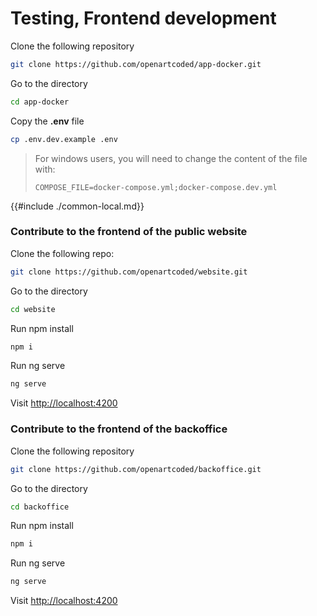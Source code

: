 # Testing, Frontend development

Clone the following repository

```bash
git clone https://github.com/openartcoded/app-docker.git
```

Go to the directory

```bash
cd app-docker
```

Copy the **.env** file

```bash
cp .env.dev.example .env
```

> For windows users, you will need to change the content of the file with:
>
> `COMPOSE_FILE=docker-compose.yml;docker-compose.dev.yml`

{{#include ./common-local.md}}

### Contribute to the frontend of the public website

Clone the following repo:

```bash
git clone https://github.com/openartcoded/website.git
```

Go to the directory

```bash
cd website
```

Run npm install

```bash
npm i
```

Run ng serve

```bash
ng serve
```

Visit [http://localhost:4200](http://localhost:4200)

### Contribute to the frontend of the backoffice

Clone the following repository

```bash
git clone https://github.com/openartcoded/backoffice.git
```

Go to the directory

```bash
cd backoffice
```

Run npm install

```bash
npm i
```

Run ng serve

```bash
ng serve
```

Visit [http://localhost:4200](http://localhost:4200)
